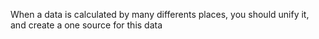 When a data is calculated by many differents places, you should unify it, and create a one source for this data